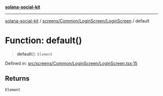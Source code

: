 [**solana-social-kit**](../../../../../README.md)

***

[solana-social-kit](../../../../../README.md) / [screens/Common/LoginScreen/LoginScreen](../README.md) / default

# Function: default()

> **default**(): `Element`

Defined in: [src/screens/Common/LoginScreen/LoginScreen.tsx:15](https://github.com/SendArcade/solana-social-starter/blob/03568260ca96ed63f77049843c721de1cb011893/src/screens/Common/LoginScreen/LoginScreen.tsx#L15)

## Returns

`Element`
